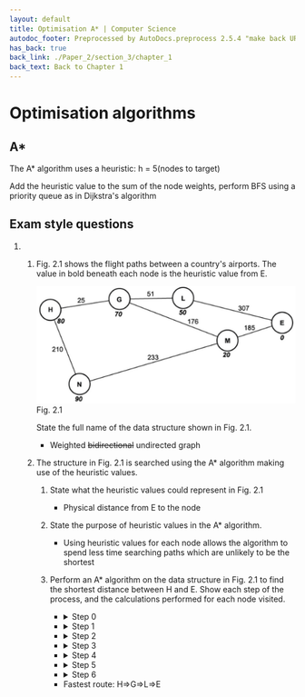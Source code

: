 ```yaml
---
layout: default
title: Optimisation A* | Computer Science
autodoc_footer: Preprocessed by AutoDocs.preprocess 2.5.4 "make back URLs relative" ⓒ Starwort, 2020
has_back: true
back_link: ./Paper_2/section_3/chapter_1
back_text: Back to Chapter 1
---
```


# Optimisation algorithms

## A*

The A* algorithm uses a heuristic: h = 5(nodes to target)

Add the heuristic value to the sum of the node weights, perform BFS using a priority queue as in Dijkstra's algorithm

## Exam style questions

1. &#x200b;

   1. Fig. 2.1 shows the flight paths between a country's airports. The value in bold beneath each node is the heuristic value from E.

      [![Fig. 2.1](./a*_graph_1.png)](./a*_graph_1.png)  
      Fig. 2.1

      State the full name of the data structure shown in Fig. 2.1.
      - Weighted ~~bidirectional~~ undirected graph
   2. The structure in Fig. 2.1 is searched using the A* algorithm making use of the heuristic values.
      1. State what the heuristic values could represent in Fig. 2.1
         - Physical distance from E to the node
      2. State the purpose of heuristic values in the A* algorithm.
         - Using heuristic values for each node allows the algorithm to spend less time searching paths which are unlikely to be the shortest
      3. Perform an A* algorithm on the data structure in Fig. 2.1 to find the shortest distance between H and E. Show each step of the process, and the calculations performed for each node visited.
         - <details><summary>Step 0</summary>

           | Visited | Queued         | Unknown |
           | ------- | -------------- | ------- |
           |         | H - 0 + 80 - 0 |         |
           |         |                | G       |
           |         |                | N       |
           |         |                | L       |
           |         |                | M       |
           |         |                | E       |
         </details>

         - <details><summary>Step 1</summary>

           | Visited    | Queued                       | Unknown |
           | ---------- | ---------------------------- | ------- |
           | H - 80 - 0 |                              |         |
           |            | H⇒G - 0 + 25 + 70 - 0 + 25   |         |
           |            | H⇒N - 0 + 210 + 90 - 0 + 210 |         |
           |            |                              | L       |
           |            |                              | M       |
           |            |                              | E       |
         </details>

         - <details><summary>Step 2</summary>

           | Visited       | Queued                         | Unknown |
           | ------------- | ------------------------------ | ------- |
           | H - 0 - 0     |                                |         |
           | H⇒G - 95 - 25 |                                |         |
           |               | H⇒N - 300 - 210                |         |
           |               | G⇒L - 25 + 51 + 50 - 25 + 51   |         |
           |               | G⇒M - 25 + 176 + 20 - 25 + 176 |         |
           |               |                                | E       |
         </details>

         - <details><summary>Step 3</summary>

           | Visited        | Queued                        | Unknown |
           | -------------- | ----------------------------- | ------- |
           | H - 0 - 0      |                               |         |
           | H⇒G - 95 - 25  |                               |         |
           | G⇒L - 126 - 76 |                               |         |
           |                | G⇒M - 221 - 201               |         |
           |                | H⇒N - 300 - 210               |         |
           |                | L⇒E - 76 + 307 + 0 - 76 + 307 |         |
         </details>

         - <details><summary>Step 4</summary>

           | Visited         | Queued                                             | Unknown |
           | --------------- | -------------------------------------------------- | ------- |
           | H - 0 - 0       |                                                    |         |
           | H⇒G - 95 - 25   |                                                    |         |
           | G⇒L - 126 - 76  |                                                    |         |
           | G⇒M - 221 - 201 |                                                    |         |
           |                 | H⇒N - 300 - 210                                    |         |
           |                 | L⇒E - 383 - 383 \| M⇒E - 201 + 185 + 0 - 201 + 185 |         |
         </details>

         - <details><summary>Step 5</summary>

           | Visited         | Queued                                 | Unknown |
           | --------------- | -------------------------------------- | ------- |
           | H - 0 - 0       |                                        |         |
           | H⇒G - 95 - 25   |                                        |         |
           | G⇒L - 126 - 76  |                                        |         |
           | G⇒M - 221 - 201 |                                        |         |
           | H⇒N - 300 - 210 |                                        |         |
           |                 | L⇒E - 383 - 383 ~~\| M⇒E - 386 - 386~~ |         |
         </details>

         - <details><summary>Step 6</summary>

           | Visited             | Queued | Unknown |
           | ------------------- | ------ | ------- |
           | H - 0 - 0           |        |         |
           | H⇒G - 95 - 25       |        |         |
           | G⇒L - 126 - 76      |        |         |
           | ~~G⇒M - 221 - 201~~ |        |         |
           | ~~H⇒N - 300 - 210~~ |        |         |
           | L⇒E - 383 - 383     |        |         |
         </details>

         - Fastest route: H⇒G⇒L⇒E
